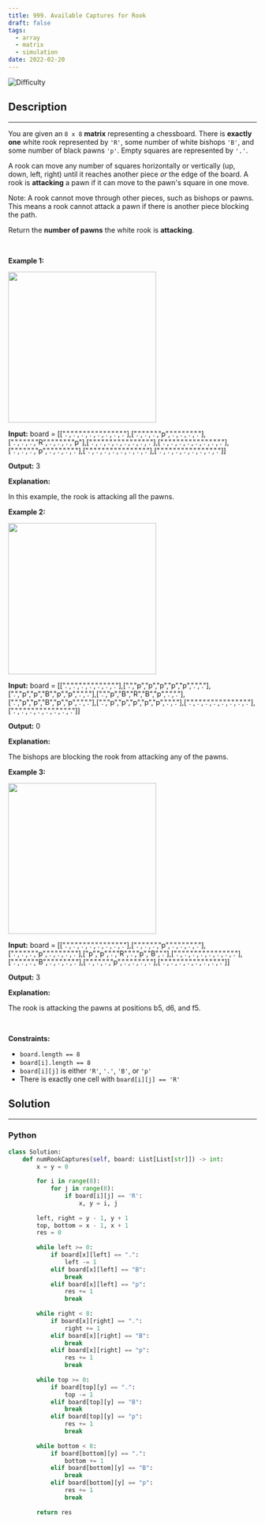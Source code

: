 ```yaml
---
title: 999. Available Captures for Rook
draft: false
tags: 
  - array
  - matrix
  - simulation
date: 2022-02-20
---
```


![Difficulty](https://img.shields.io/badge/Difficulty-Easy-blue.svg)

## Description

---
<p>You are given an <code>8 x 8</code> <strong>matrix</strong> representing a chessboard. There is <strong>exactly one</strong> white rook represented by <code>&#39;R&#39;</code>, some number of white bishops <code>&#39;B&#39;</code>, and some number of black pawns <code>&#39;p&#39;</code>. Empty squares are represented by <code>&#39;.&#39;</code>.</p>

<p>A rook can move any number of squares horizontally or vertically (up, down, left, right) until it reaches another piece <em>or</em> the edge of the board. A rook is <strong>attacking</strong> a pawn if it can move to the pawn&#39;s square in one move.</p>

<p>Note: A rook cannot move through other pieces, such as bishops or pawns. This means a rook cannot attack a pawn if there is another piece blocking the path.</p>

<p>Return the <strong>number of pawns</strong> the white rook is <strong>attacking</strong>.</p>

<p>&nbsp;</p>
<p><strong class="example">Example 1:</strong></p>
<img alt="" src="https://assets.leetcode.com/uploads/2019/02/20/1253_example_1_improved.PNG" style="width: 300px; height: 305px;" />
<div class="example-block">
<p><strong>Input:</strong> <span class="example-io">board = [[&quot;.&quot;,&quot;.&quot;,&quot;.&quot;,&quot;.&quot;,&quot;.&quot;,&quot;.&quot;,&quot;.&quot;,&quot;.&quot;],[&quot;.&quot;,&quot;.&quot;,&quot;.&quot;,&quot;p&quot;,&quot;.&quot;,&quot;.&quot;,&quot;.&quot;,&quot;.&quot;],[&quot;.&quot;,&quot;.&quot;,&quot;.&quot;,&quot;R&quot;,&quot;.&quot;,&quot;.&quot;,&quot;.&quot;,&quot;p&quot;],[&quot;.&quot;,&quot;.&quot;,&quot;.&quot;,&quot;.&quot;,&quot;.&quot;,&quot;.&quot;,&quot;.&quot;,&quot;.&quot;],[&quot;.&quot;,&quot;.&quot;,&quot;.&quot;,&quot;.&quot;,&quot;.&quot;,&quot;.&quot;,&quot;.&quot;,&quot;.&quot;],[&quot;.&quot;,&quot;.&quot;,&quot;.&quot;,&quot;p&quot;,&quot;.&quot;,&quot;.&quot;,&quot;.&quot;,&quot;.&quot;],[&quot;.&quot;,&quot;.&quot;,&quot;.&quot;,&quot;.&quot;,&quot;.&quot;,&quot;.&quot;,&quot;.&quot;,&quot;.&quot;],[&quot;.&quot;,&quot;.&quot;,&quot;.&quot;,&quot;.&quot;,&quot;.&quot;,&quot;.&quot;,&quot;.&quot;,&quot;.&quot;]]</span></p>

<p><strong>Output:</strong> <span class="example-io">3</span></p>

<p><strong>Explanation:</strong></p>

<p>In this example, the rook is attacking all the pawns.</p>
</div>

<p><strong class="example">Example 2:</strong></p>
<img alt="" src="https://assets.leetcode.com/uploads/2019/02/19/1253_example_2_improved.PNG" style="width: 300px; height: 306px;" />
<div class="example-block">
<p><strong>Input:</strong> <span class="example-io">board = [[&quot;.&quot;,&quot;.&quot;,&quot;.&quot;,&quot;.&quot;,&quot;.&quot;,&quot;.&quot;,&quot;.&quot;],[&quot;.&quot;,&quot;p&quot;,&quot;p&quot;,&quot;p&quot;,&quot;p&quot;,&quot;p&quot;,&quot;.&quot;,&quot;.&quot;],[&quot;.&quot;,&quot;p&quot;,&quot;p&quot;,&quot;B&quot;,&quot;p&quot;,&quot;p&quot;,&quot;.&quot;,&quot;.&quot;],[&quot;.&quot;,&quot;p&quot;,&quot;B&quot;,&quot;R&quot;,&quot;B&quot;,&quot;p&quot;,&quot;.&quot;,&quot;.&quot;],[&quot;.&quot;,&quot;p&quot;,&quot;p&quot;,&quot;B&quot;,&quot;p&quot;,&quot;p&quot;,&quot;.&quot;,&quot;.&quot;],[&quot;.&quot;,&quot;p&quot;,&quot;p&quot;,&quot;p&quot;,&quot;p&quot;,&quot;p&quot;,&quot;.&quot;,&quot;.&quot;],[&quot;.&quot;,&quot;.&quot;,&quot;.&quot;,&quot;.&quot;,&quot;.&quot;,&quot;.&quot;,&quot;.&quot;,&quot;.&quot;],[&quot;.&quot;,&quot;.&quot;,&quot;.&quot;,&quot;.&quot;,&quot;.&quot;,&quot;.&quot;,&quot;.&quot;,&quot;.&quot;]]</span></p>

<p><strong>Output:</strong> <span class="example-io">0</span></p>

<p><strong>Explanation:</strong></p>

<p>The bishops are blocking the rook from attacking any of the pawns.</p>
</div>

<p><strong class="example">Example 3:</strong></p>
<img alt="" src="https://assets.leetcode.com/uploads/2019/02/20/1253_example_3_improved.PNG" style="width: 300px; height: 305px;" />
<div class="example-block">
<p><strong>Input:</strong> <span class="example-io">board = [[&quot;.&quot;,&quot;.&quot;,&quot;.&quot;,&quot;.&quot;,&quot;.&quot;,&quot;.&quot;,&quot;.&quot;,&quot;.&quot;],[&quot;.&quot;,&quot;.&quot;,&quot;.&quot;,&quot;p&quot;,&quot;.&quot;,&quot;.&quot;,&quot;.&quot;,&quot;.&quot;],[&quot;.&quot;,&quot;.&quot;,&quot;.&quot;,&quot;p&quot;,&quot;.&quot;,&quot;.&quot;,&quot;.&quot;,&quot;.&quot;],[&quot;p&quot;,&quot;p&quot;,&quot;.&quot;,&quot;R&quot;,&quot;.&quot;,&quot;p&quot;,&quot;B&quot;,&quot;.&quot;],[&quot;.&quot;,&quot;.&quot;,&quot;.&quot;,&quot;.&quot;,&quot;.&quot;,&quot;.&quot;,&quot;.&quot;,&quot;.&quot;],[&quot;.&quot;,&quot;.&quot;,&quot;.&quot;,&quot;B&quot;,&quot;.&quot;,&quot;.&quot;,&quot;.&quot;,&quot;.&quot;],[&quot;.&quot;,&quot;.&quot;,&quot;.&quot;,&quot;p&quot;,&quot;.&quot;,&quot;.&quot;,&quot;.&quot;,&quot;.&quot;],[&quot;.&quot;,&quot;.&quot;,&quot;.&quot;,&quot;.&quot;,&quot;.&quot;,&quot;.&quot;,&quot;.&quot;,&quot;.&quot;]]</span></p>

<p><strong>Output:</strong> <span class="example-io">3</span></p>

<p><strong>Explanation:</strong></p>

<p>The rook is attacking the pawns at positions b5, d6, and f5.</p>
</div>

<p>&nbsp;</p>
<p><strong>Constraints:</strong></p>

<ul>
	<li><code>board.length == 8</code></li>
	<li><code>board[i].length == 8</code></li>
	<li><code>board[i][j]</code> is either <code>&#39;R&#39;</code>, <code>&#39;.&#39;</code>, <code>&#39;B&#39;</code>, or <code>&#39;p&#39;</code></li>
	<li>There is exactly one cell with <code>board[i][j] == &#39;R&#39;</code></li>
</ul>


## Solution

---
### Python
``` py title='available-captures-for-rook'
class Solution:
    def numRookCaptures(self, board: List[List[str]]) -> int:
        x = y = 0
        
        for i in range(8):
            for j in range(8):
                if board[i][j] == 'R':
                    x, y = i, j
        
        left, right = y - 1, y + 1
        top, bottom = x - 1, x + 1
        res = 0
        
        while left >= 0:
            if board[x][left] == ".":
                left -= 1
            elif board[x][left] == "B":
                break
            elif board[x][left] == "p":
                res += 1
                break
        
        while right < 8:
            if board[x][right] == ".":
                right += 1
            elif board[x][right] == "B":
                break
            elif board[x][right] == "p":
                res += 1
                break
        
        while top >= 0:
            if board[top][y] == ".":
                top -= 1
            elif board[top][y] == "B":
                break
            elif board[top][y] == "p":
                res += 1
                break
        
        while bottom < 8:
            if board[bottom][y] == ".":
                bottom += 1
            elif board[bottom][y] == "B":
                break
            elif board[bottom][y] == "p":
                res += 1
                break
        
        return res
        
        
                
        

```

